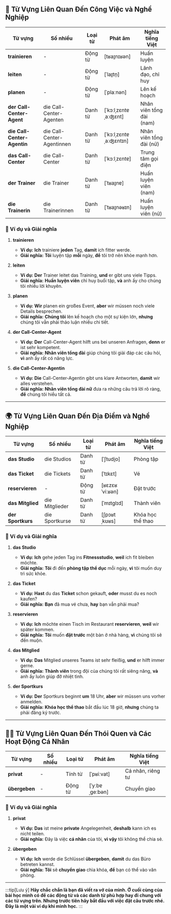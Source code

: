 ## **💼 Từ Vựng Liên Quan Đến Công Việc và Nghề Nghiệp**

|**Từ vựng**|**Số nhiều**|**Loại từ**|**Phát âm**|**Nghĩa tiếng Việt**|
|---|---|---|---|---|
|**trainieren**|-|Động từ|[tʁaɪ̯nɪʁən]|Huấn luyện|
|**leiten**|-|Động từ|[ˈlaɪ̯tn̩]|Lãnh đạo, chỉ huy|
|**planen**|-|Động từ|[ˈplaːnən]|Lên kế hoạch|
|**der Call-Center-Agent**|die Call-Center-Agenten|Danh từ|[ˈkɔːlˌzɛntɐˌaːʤɛnt]|Nhân viên tổng đài (nam)|
|**die Call-Center-Agentin**|die Call-Center-Agentinnen|Danh từ|[ˈkɔːlˌzɛntɐˌaːʤɛntɪn]|Nhân viên tổng đài (nữ)|
|**das Call-Center**|die Call-Center|Danh từ|[ˈkɔːlˌzɛntɐ]|Trung tâm gọi điện|
|**der Trainer**|die Trainer|Danh từ|[ˈtʁaɪ̯nɐ]|Huấn luyện viên (nam)|
|**die Trainerin**|die Trainerinnen|Danh từ|[ˈtʁaɪ̯nəʁɪn]|Huấn luyện viên (nữ)|

### **📌 Ví dụ và Giải nghĩa**

1. **trainieren**
    
    - **Ví dụ:** **Ich** trainiere **jeden** Tag, **damit** ich fitter werde.
    - **Giải nghĩa:** **Tôi** luyện tập **mỗi** ngày, **để** tôi trở nên khỏe mạnh hơn.
2. **leiten**
    
    - **Ví dụ:** **Der** Trainer leitet das Training, **und** er gibt uns viele Tipps.
    - **Giải nghĩa:** **Huấn luyện viên** chỉ huy buổi tập, **và** anh ấy cho chúng tôi nhiều lời khuyên.
3. **planen**
    
    - **Ví dụ:** **Wir** planen ein großes Event, **aber** wir müssen noch viele Details besprechen.
    - **Giải nghĩa:** **Chúng tôi** lên kế hoạch cho một sự kiện lớn, **nhưng** chúng tôi vẫn phải thảo luận nhiều chi tiết.
4. **der Call-Center-Agent**
    
    - **Ví dụ:** **Der** Call-Center-Agent hilft uns bei unseren Anfragen, **denn** er ist sehr kompetent.
    - **Giải nghĩa:** **Nhân viên tổng đài** giúp chúng tôi giải đáp các câu hỏi, **vì** anh ấy rất có năng lực.
5. **die Call-Center-Agentin**
    
    - **Ví dụ:** **Die** Call-Center-Agentin gibt uns klare Antworten, **damit** wir alles verstehen.
    - **Giải nghĩa:** **Nhân viên tổng đài nữ** đưa ra những câu trả lời rõ ràng, **để** chúng tôi hiểu tất cả.

---
## **🌍 Từ Vựng Liên Quan Đến Địa Điểm và Nghề Nghiệp**

|**Từ vựng**|**Số nhiều**|**Loại từ**|**Phát âm**|**Nghĩa tiếng Việt**|
|---|---|---|---|---|
|**das Studio**|die Studios|Danh từ|[ˈʃtudi̯o]|Phòng tập|
|**das Ticket**|die Tickets|Danh từ|[ˈtɪkɛt]|Vé|
|**reservieren**|-|Động từ|[ʁɛzɛʁˈviːʁən]|Đặt trước|
|**das Mitglied**|die Mitglieder|Danh từ|[ˈmɪtɡlɪd]|Thành viên|
|**der Sportkurs**|die Sportkurse|Danh từ|[ʃpɔʁtˌkʊʁs]|Khóa học thể thao|

### **📌 Ví dụ và Giải nghĩa**

1. **das Studio**
    
    - **Ví dụ:** **Ich** gehe jeden Tag ins **Fitnessstudio**, **weil** ich fit bleiben möchte.
    - **Giải nghĩa:** **Tôi** đi đến **phòng tập thể dục** mỗi ngày, **vì** tôi muốn duy trì sức khỏe.
2. **das Ticket**
    
    - **Ví dụ:** **Hast** du das **Ticket** schon gekauft, **oder** musst du es noch kaufen?
    - **Giải nghĩa:** **Bạn** đã mua vé chưa, **hay** bạn vẫn phải mua?
3. **reservieren**
    
    - **Ví dụ:** **Ich** möchte einen Tisch im Restaurant **reservieren**, **weil** wir später kommen.
    - **Giải nghĩa:** **Tôi** muốn **đặt trước** một bàn ở nhà hàng, **vì** chúng tôi sẽ đến muộn.
4. **das Mitglied**
    
    - **Ví dụ:** **Das** Mitglied unseres Teams ist sehr fleißig, **und** er hilft immer gerne.
    - **Giải nghĩa:** **Thành viên** trong đội của chúng tôi rất siêng năng, **và** anh ấy luôn giúp đỡ nhiệt tình.
5. **der Sportkurs**
    
    - **Ví dụ:** **Der** Sportkurs beginnt **um** 18 Uhr, **aber** wir müssen uns vorher anmelden.
    - **Giải nghĩa:** **Khóa học thể thao** bắt đầu lúc 18 giờ, **nhưng** chúng ta phải đăng ký trước.

---
## **🏋️‍♂️ Từ Vựng Liên Quan Đến Thói Quen và Các Hoạt Động Cá Nhân**

|**Từ vựng**|**Số nhiều**|**Loại từ**|**Phát âm**|**Nghĩa tiếng Việt**|
|---|---|---|---|---|
|**privat**|-|Tính từ|[ˈpʁiːvat]|Cá nhân, riêng tư|
|**übergeben**|-|Động từ|[ˈyːbɐˌɡeːbən]|Chuyển giao|

### **📌 Ví dụ và Giải nghĩa**

1. **privat**
    
    - **Ví dụ:** **Das** ist meine **private** Angelegenheit, **deshalb** kann ich es nicht teilen.
    - **Giải nghĩa:** Đây là việc **cá nhân** của tôi, **vì vậy** tôi không thể chia sẻ.
2. **übergeben**
    
    - **Ví dụ:** **Ich** werde die Schlüssel **übergeben**, **damit** du das Büro betreten kannst.
    - **Giải nghĩa:** **Tôi** sẽ **chuyển giao** chìa khóa, **để** bạn có thể vào văn phòng.


---
:::tip[Lưu ý]
**Hãy chắc chắn là bạn đã viết ra vở của mình. Ở cuối cùng của bài học mình có để các động từ và các danh từ phù hợp hay đi chung với các từ vựng trên. Nhưng trước tiên hãy bắt đầu với việc đặt câu trước nhé. Đây là một vài ví dụ khi mình học.**
:::